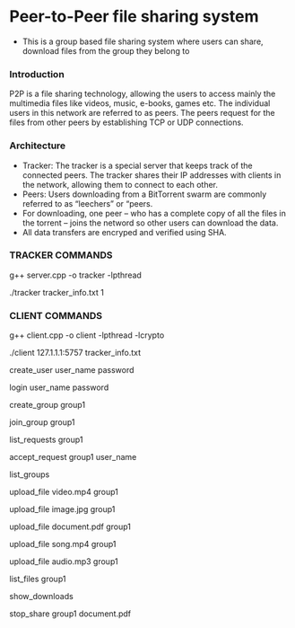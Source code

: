 # Peer-to-Peer file sharing system
- This is a group based file sharing system where users can share, download files from the group they belong to

### Introduction
P2P is a file sharing technology, allowing the users to access mainly the multimedia files like videos, music, e-books, games etc. The individual users in this network are referred to as peers. The peers request for the files from other peers by establishing TCP or UDP connections. 

### Architecture
- Tracker: The tracker is a special server that keeps track of the connected peers. The tracker shares their IP addresses with clients in the network, allowing them to connect to each other.
- Peers: Users downloading from a BitTorrent swarm are commonly referred to as “leechers” or “peers. 
- For downloading, one peer – who has a complete copy of all the files in the torrent – joins the netword so other users can download the data.
- All data transfers are encryped and verified using SHA.

### TRACKER COMMANDS

g++ server.cpp -o tracker -lpthread

./tracker tracker_info.txt 1



### CLIENT COMMANDS 

g++ client.cpp -o client -lpthread -lcrypto

./client 127.1.1.1:5757 tracker_info.txt

create_user user_name password

login user_name password

create_group group1

join_group group1

list_requests group1

accept_request group1 user_name	

list_groups

upload_file video.mp4 group1

upload_file image.jpg group1

upload_file document.pdf group1	

upload_file song.mp4 group1

upload_file audio.mp3 group1

list_files group1

show_downloads

stop_share group1 document.pdf

